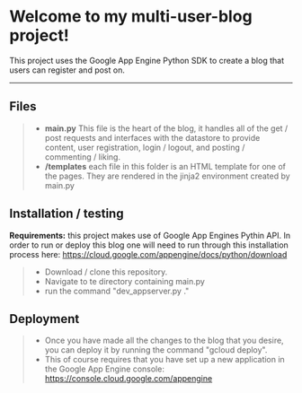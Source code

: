Welcome to my multi-user-blog project!
===================


This project uses the Google App Engine Python SDK to create a blog that users can register and post on.

----------


Files
-------------
> - **main.py** This file is the heart of the blog, it handles all of the get / post requests and interfaces with the datastore to provide content, user registration, login / logout, and  posting / commenting / liking.
> - **/templates** each file in this folder is an HTML template for one of the pages. They are rendered in the jinja2 environment created by main.py

Installation / testing
-------------
**Requirements:** this project makes use of Google App Engines Pythin API. In order to run or deploy this blog one will need to run through this installation process here: https://cloud.google.com/appengine/docs/python/download

> - Download / clone this repository.
> - Navigate to te directory containing main.py
> - run the command "dev_appserver.py ."

Deployment
-------------
> - Once you have made all the changes to the blog that you desire, you can deploy it by running the command "gcloud deploy".
> - This of course requires that you have set up a new application in the Google App Engine console: https://console.cloud.google.com/appengine





















































































































































































































































































































































































































































































































































































































































































































